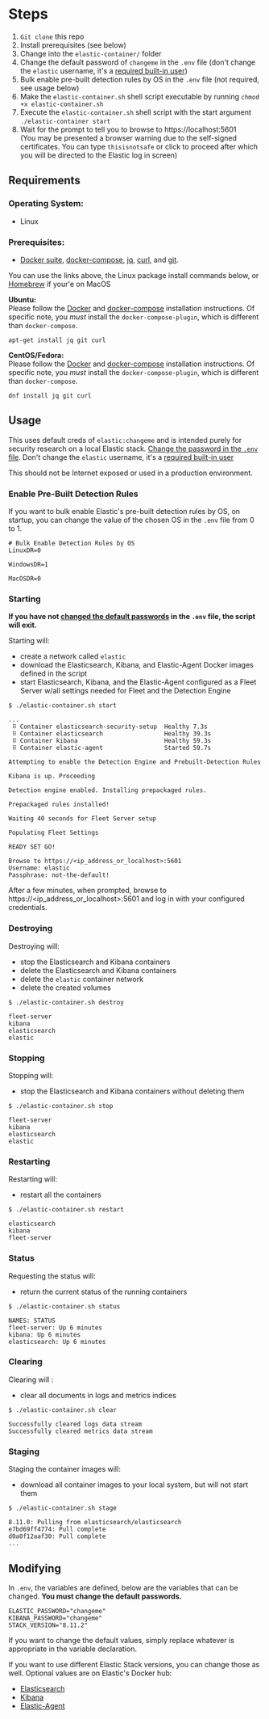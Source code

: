 # Steps

1. `Git clone` this repo
2. Install prerequisites (see below)
3. Change into the `elastic-container/` folder
4. Change the default password of `changeme` in the `.env` file (don't change the `elastic` username, it's a [required built-in user](https://www.elastic.co/guide/en/elasticsearch/reference/current/built-in-users.html))  
5. Bulk enable pre-built detection rules by OS in the `.env` file (not required, see usage below)
6. Make the `elastic-container.sh` shell script executable by running `chmod +x elastic-container.sh`
7. Execute the `elastic-container.sh` shell script with the start argument `./elastic-container start`
8. Wait for the prompt to tell you to browse to https://localhost:5601 \
(You may be presented a browser warning due to the self-signed certificates. You can type `thisisnotsafe` or click to proceed after which you will be directed to the Elastic log in screen)

## Requirements

### Operating System: 

- Linux

### Prerequisites: 

- [Docker suite](https://www.digitalocean.com/community/tutorials/how-to-install-and-use-docker-on-ubuntu-20-04), [docker-compose](https://www.digitalocean.com/community/tutorials/how-to-install-and-use-docker-compose-on-ubuntu-20-04), [jq](https://stedolan.github.io/jq/download/), [curl](https://curl.se/download.html), and [git](https://git-scm.com/book/en/v2/Getting-Started-Installing-Git).

You can use the links above, the Linux package install commands below, or [Homebrew](https://brew.sh/) if your'e on MacOS

**Ubuntu:**  
Please follow the [Docker](https://www.digitalocean.com/community/tutorials/how-to-install-and-use-docker-on-ubuntu-20-04) and [docker-compose](https://www.digitalocean.com/community/tutorials/how-to-install-and-use-docker-compose-on-ubuntu-20-04) installation instructions. Of specific note, you *must* install the `docker-compose-plugin`, which is different than `docker-compose`.
```
apt-get install jq git curl
```
**CentOS/Fedora:**  
Please follow the [Docker](https://www.digitalocean.com/community/tutorials/how-to-install-and-use-docker-on-ubuntu-20-04) and [docker-compose](https://www.digitalocean.com/community/tutorials/how-to-install-and-use-docker-compose-on-ubuntu-20-04) installation instructions. Of specific note, you *must* install the `docker-compose-plugin`, which is different than `docker-compose`.
```
dnf install jq git curl
```

## Usage

This uses default creds of `elastic:changeme` and is intended purely for security research on a local Elastic stack. [Change the password in the `.env` file](https://github.com/saniray/Elastic-Kibana-Fleet/blob/main/README.md#modifying). Don't change the `elastic` username, it's a [required built-in user](https://www.elastic.co/guide/en/elasticsearch/reference/current/built-in-users.html) 

This should not be Internet exposed or used in a production environment.

### Enable Pre-Built Detection Rules

If you want to bulk enable Elastic's pre-built detection rules by OS, on startup, you can change the value of the chosen OS in the `.env` file from 0 to 1.

```
# Bulk Enable Detection Rules by OS
LinuxDR=0

WindowsDR=1

MacOSDR=0
```

### Starting

**If you have not [changed the default passwords](https://github.com/saniray/Elastic-Kibana-Fleet/blob/main/README.md#modifying) in the `.env` file, the script will exit.**

Starting will:
- create a network called `elastic`
- download the Elasticsearch, Kibana, and Elastic-Agent Docker images defined in the script
- start Elasticsearch, Kibana, and the Elastic-Agent configured as a Fleet Server w/all settings needed for Fleet and the Detection Engine

```
$ ./elastic-container.sh start

...
 ⠿ Container elasticsearch-security-setup  Healthy 7.3s
 ⠿ Container elasticsearch                 Healthy 39.3s
 ⠿ Container kibana                        Healthy 59.3s
 ⠿ Container elastic-agent                 Started 59.7s

Attempting to enable the Detection Engine and Prebuilt-Detection Rules

Kibana is up. Proceeding

Detection engine enabled. Installing prepackaged rules.

Prepackaged rules installed!

Waiting 40 seconds for Fleet Server setup

Populating Fleet Settings

READY SET GO!

Browse to https://<ip_address_or_localhost>:5601
Username: elastic
Passphrase: not-the-default!
```
After a few minutes, when prompted, browse to https://<ip_address_or_localhost>:5601 and log in with your configured credentials.

### Destroying

Destroying will:
- stop the Elasticsearch and Kibana containers
- delete the Elasticsearch and Kibana containers
- delete the `elastic` container network
- delete the created volumes

```
$ ./elastic-container.sh destroy

fleet-server
kibana
elasticsearch
elastic
```

### Stopping

Stopping will:
- stop the Elasticsearch and Kibana containers without deleting them

```
$ ./elastic-container.sh stop

fleet-server
kibana
elasticsearch
elastic
```

### Restarting

Restarting will:
- restart all the containers

```
$ ./elastic-container.sh restart

elasticsearch
kibana
fleet-server
```

### Status

Requesting the status will:
- return the current status of the running containers

```
$ ./elastic-container.sh status

NAMES: STATUS
fleet-server: Up 6 minutes
kibana: Up 6 minutes
elasticsearch: Up 6 minutes
```

### Clearing

Clearing will :
- clear all documents in logs and metrics indices 

```
$ ./elastic-container.sh clear

Successfully cleared logs data stream
Successfully cleared metrics data stream
```

### Staging

Staging the container images will:
- download all container images to your local system, but will not start them

```
$ ./elastic-container.sh stage

8.11.0: Pulling from elasticsearch/elasticsearch
e7bd69ff4774: Pull complete
d0a0f12aaf30: Pull complete
...
```

## Modifying

In `.env`, the variables are defined, below are the variables that can be changed. **You must change the default passwords.**
```
ELASTIC_PASSWORD="changeme"
KIBANA_PASSWORD="changeme"
STACK_VERSION="8.11.2"
```

If you want to change the default values, simply replace whatever is appropriate in the variable declaration.

If you want to use different Elastic Stack versions, you can change those as well. Optional values are on Elastic's Docker hub:

- [Elasticsearch](https://hub.docker.com/r/elastic/elasticsearch/tags?page=1&ordering=last_updated)
- [Kibana](https://hub.docker.com/r/elastic/kibana/tags?page=1&ordering=last_updated)
- [Elastic-Agent](https://hub.docker.com/r/elastic/elastic-agent/tags?page=1&ordering=last_updated)
